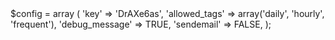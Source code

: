 <?php
# SURFnet SURFconext v3.8.0 Release Notes #

Installation Put the following in '/etc/surfconext/serviceregistry.module_cron.php':

<code>
$config = array (
	'key'           => 'DrAXe6as',
	'allowed_tags'  => array('daily', 'hourly', 'frequent'),
	'debug_message' => TRUE,
	'sendemail'     => FALSE,
);
</code>